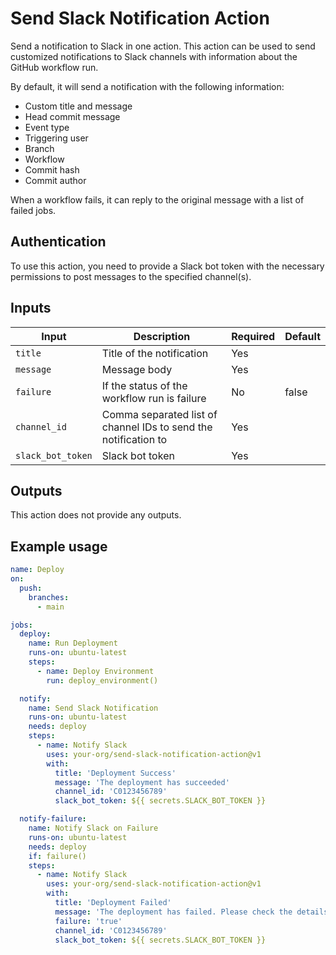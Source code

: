 # Send Slack Notification Action

Send a notification to Slack in one action. This action can be used to send customized notifications to Slack channels with information about the GitHub workflow run.

By default, it will send a notification with the following information:

- Custom title and message
- Head commit message
- Event type
- Triggering user
- Branch
- Workflow
- Commit hash
- Commit author

When a workflow fails, it can reply to the original message with a list of failed jobs.

## Authentication

To use this action, you need to provide a Slack bot token with the necessary permissions to post messages to the specified channel(s).

## Inputs

| Input                    | Description                                                              | Required | Default |
| ------------------------ | ------------------------------------------------------------------------ | -------- | ------- |
| `title`                  | Title of the notification                                                | Yes      |         |
| `message`                | Message body                                                             | Yes      |         |
| `failure`                | If the status of the workflow run is failure                             | No       | false   |
| `channel_id`             | Comma separated list of channel IDs to send the notification to          | Yes      |         |
| `slack_bot_token`        | Slack bot token                                                          | Yes      |         |

## Outputs

This action does not provide any outputs.

## Example usage

```yaml
name: Deploy
on:
  push:
    branches:
      - main

jobs:
  deploy:
    name: Run Deployment
    runs-on: ubuntu-latest
    steps:
      - name: Deploy Environment
        run: deploy_environment()

  notify:
    name: Send Slack Notification
    runs-on: ubuntu-latest
    needs: deploy
    steps:
      - name: Notify Slack
        uses: your-org/send-slack-notification-action@v1
        with:
          title: 'Deployment Success'
          message: 'The deployment has succeeded'
          channel_id: 'C0123456789'
          slack_bot_token: ${{ secrets.SLACK_BOT_TOKEN }}

  notify-failure:
    name: Notify Slack on Failure
    runs-on: ubuntu-latest
    needs: deploy
    if: failure()
    steps:
      - name: Notify Slack
        uses: your-org/send-slack-notification-action@v1
        with:
          title: 'Deployment Failed'
          message: 'The deployment has failed. Please check the details below.'
          failure: 'true'
          channel_id: 'C0123456789'
          slack_bot_token: ${{ secrets.SLACK_BOT_TOKEN }}
```
